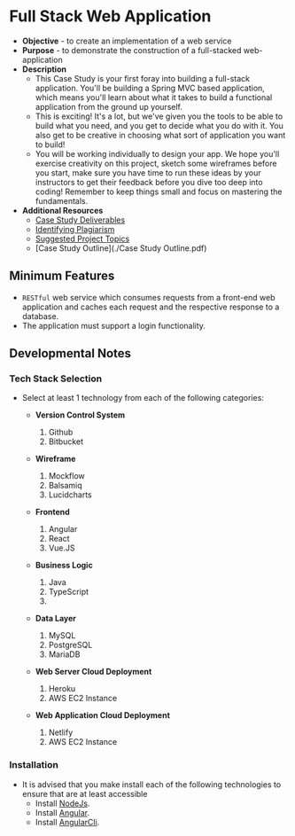 # Full Stack Web Application

* **Objective** - to create an implementation of a web service
* **Purpose** - to demonstrate the construction of a full-stacked web-application
* **Description**
	* This Case Study is your first foray into building a full-stack application. You'll be building a Spring MVC based application, which means you'll learn about what it takes to build a functional application from the ground up yourself.
	* This is exciting! It's a lot, but we've given you the tools to be able to build what you need, and you get to decide what you do with it. You also get to be creative in choosing what sort of application you want to build!
	* You will be working individually to design your app. We hope you'll exercise creativity on this project, sketch some wireframes before you start, make sure you have time to run these ideas by your instructors to get their feedback before you dive too deep into coding! Remember to keep things small and focus on mastering the fundamentals.
* **Additional Resources**
	* [Case Study Deliverables](./README_deliverables.md)
	* [Identifying Plagiarism](./README_plagiarism.md)
	* [Suggested Project Topics](./README_suggested-project-topics.md)
	* [Case Study Outline](./Case Study Outline.pdf)


## Minimum Features
* `RESTful` web service which consumes requests from a front-end web application and caches each request and the respective response to a database.
* The application must support a login functionality.




## Developmental Notes

### Tech Stack Selection
* Select at least 1 technology from each of the following categories:
  * **Version Control System**
    1. Github
    2. Bitbucket
    
  * **Wireframe**
    1. Mockflow
    2. Balsamiq
    3. Lucidcharts

  * **Frontend**
    1. Angular
    2. React
    3. Vue.JS
    
  * **Business Logic**
    1. Java
    2. TypeScript
    3. 
  * **Data Layer**
    1. MySQL
    2. PostgreSQL
    3. MariaDB

  * **Web Server Cloud Deployment**
    1. Heroku
    2. AWS EC2 Instance
  
  * **Web Application Cloud Deployment**
    1. Netlify
    2. AWS EC2 Instance




### Installation
* It is advised that you make install each of the following technologies to ensure that are at least accessible
  * Install [NodeJs](https://nodejs.org/en/).
  * Install [Angular](http://angular.io/).
  * Install [AngularCli](https://cli.angular.io/).
